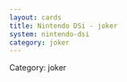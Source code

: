 ```yaml
---
layout: cards
title: Nintendo DSi - joker
system: nintendo-dsi
category: joker
---
```

<div class="alert alert-secondary mb-4"><span class="i18n innerHTML-category">Category: </span><span class="i18n innerHTML-cat-joker">joker</span></div>
